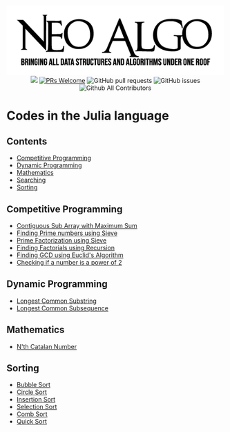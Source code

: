 <p align="center">
    <img src="../img/neo_algo.png"><br>
    <img src="https://img.shields.io/github/license/tesseractcoding/neoalgo?style=flat">
    <a href="http://makeapullrequest.com" target="_blank"><img src="https://img.shields.io/badge/PRs-welcome-brightgreen.svg?style=flat" alt="PRs Welcome"></a>
    <img alt="GitHub pull requests" src="https://img.shields.io/github/issues-pr/tesseractcoding/neoalgo">
    <img alt="GitHub issues" src="https://img.shields.io/github/issues/tesseractcoding/neoalgo">
    <img alt="Github All Contributors" src="https://img.shields.io/github/all-contributors/tesseractcoding/neoalgo">
</p>

# Codes in the Julia language

## Contents

- [Competitive Programming](#competitive-programming)
- [Dynamic Programming](#dynamic-programming)
- [Mathematics](#mathematics)
- [Searching](#searching)
- [Sorting](#sorting)

## Competitive Programming

- [Contiguous Sub Array with Maximum Sum](cp/Maximum_subarray_sum.jl)
- [Finding Prime numbers using Sieve](cp/Sieve_of_Eratosthenes.jl)
- [Prime Factorization using Sieve](cp/Prime_factorization.jl)
- [Finding Factorials using Recursion](cp/factorials.jl)
- [Finding GCD using Euclid's Algorithm](cp/GCD.jl)
- [Checking if a number is a power of 2](cp/isPowerOf2.jl)

## Dynamic Programming

- [Longest Common Substring](dp/length_longest_common_substring.jl)
- [Longest Common Subsequence](dp/length_longest_common_subsequence.jl)

## Mathematics

- [N'th Catalan Number](math/catalan_number.jl)

## Sorting

- [Bubble Sort](sort/bubble_sort.jl)
- [Circle Sort](sort/circle_sort.jl)
- [Insertion Sort](sort/insertion_sort.jl)
- [Selection Sort](sort/selection_sort.jl)
- [Comb Sort](sort/comb_sort.jl)
- [Quick Sort](sort/quick_sort.jl)
